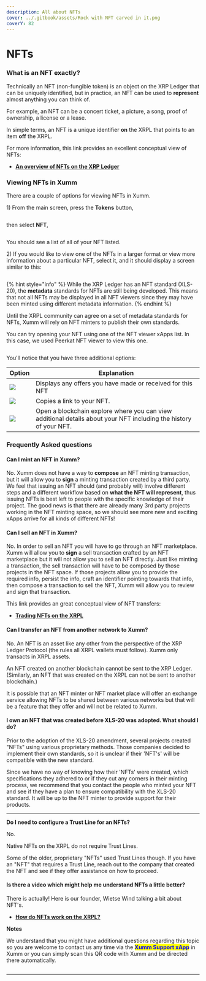 ```yaml
---
description: All about NFTs
cover: ../.gitbook/assets/Rock with NFT carved in it.png
coverY: 82
---
```


# NFTs

### **What is an NFT exactly?**

Technically an NFT (non-fungible token) is an object on the XRP Ledger that can be uniquely identified, but in practice, an NFT can be used to **represent** almost anything you can think of.

For example, an NFT can be a concert ticket, a picture, a song, proof of ownership, a license or a lease.&#x20;

In simple terms, an NFT is a unique identifier **on** the XRPL that points to an item **off** the XRPL.

For more information, this link provides an excellent conceptual view of NFTs:

* ****[**An overview of NFTs on the XRP Ledger**](https://xrpl.org/non-fungible-tokens.html)****

### **Viewing NFTs in Xumm**

There are a couple of options for viewing NFTs in Xumm.

1\) From the main screen, press the **Tokens** button,

<figure><img src="../.gitbook/assets/v24 - Tokens page -1.png" alt=""><figcaption></figcaption></figure>

then select **NFT**,

<figure><img src="../.gitbook/assets/v24 - Tokens page -3.png" alt=""><figcaption></figcaption></figure>

You should see a list of all of your NFT listed.&#x20;

2\) If you would like to view one of the NFTs in a larger format or view more information about a particular NFT, select it,  and it should display a screen similar to this:

<figure><img src="../.gitbook/assets/v24 - Tokens page -4.png" alt=""><figcaption></figcaption></figure>

{% hint style="info" %}
While the XRP Ledger has an NFT standard (XLS-20), the **metadata** standards for NFTs are still being developed. This means that not all NFTs may be displayed in all NFT viewers since they may have been minted using different metadata information.
{% endhint %}

Until the XRPL community can agree on a set of metadata standards for NFTs, Xumm will rely on NFT minters to publish their own standards.

You can try opening your NFT using one of the NFT viewer xApps list. In this case, we used Peerkat NFT viewer to view this one.

<figure><img src="../.gitbook/assets/v24 - Tokens page -5.png" alt=""><figcaption></figcaption></figure>

You'll notice that you have three additional options:

| Option                                  | Explanation                                                                                                       |
| --------------------------------------- | ----------------------------------------------------------------------------------------------------------------- |
| ![](<../.gitbook/assets/image (8).png>) | Displays any offers you have made or received for this NFT                                                        |
| ![](../.gitbook/assets/image.png)       | Copies a link to your NFT.                                                                                        |
| ![](<../.gitbook/assets/image (9).png>) | Open a blockchain explore where you can view additional details about your NFT including the history of your NFT. |



### Frequently Asked questions

#### **Can I mint an NFT in Xumm?**

No. Xumm does not have a way to **compose** an NFT minting transaction, but it will allow you to **sign** a minting transaction created by a third party. We feel that issuing an NFT should (and probably will) involve different steps and a different workflow based on **what the NFT will represent**, thus issuing NFTs is best left to people with the specific knowledge of their project. The good news is that there are already many 3rd party projects working in the NFT minting space, so we should see more new and exciting xApps arrive for all kinds of different NFTs!

#### **Can I sell an NFT in Xumm?**

No. In order to sell an NFT you will have to go through an NFT marketplace. Xumm will allow you to **sign** a sell transaction crafted by an NFT marketplace but it will not allow you to sell an NFT directly. Just like minting a transaction, the sell transaction will have to be composed by those projects in the NFT space. If those projects allow you to provide the required info, persist the info, craft an identifier pointing towards that info, then compose a transaction to sell the NFT, Xumm will allow you to review and sign that transaction.

This link provides an great conceptual view of NFT transfers:

* ****[**Trading NFTs on the XRPL**](https://xrpl.org/non-fungible-token-transfers.html)****

#### **Can I transfer an NFT from another network to Xumm?**

No. An NFT is an asset like any other from the perspective of the XRP Ledger Protocol (the rules all XRPL wallets must follow). Xumm only transacts in XRPL assets.

An NFT created on another blockchain cannot be sent to the XRP Ledger. (Similarly, an NFT that was created on the XRPL can not be sent to another blockchain.)

It is possible that an NFT minter or NFT market place will offer an exchange service allowing NFTs to be shared between various networks but that will be a feature that they offer and will not be related to Xumm.

#### **I own an NFT that was created before XLS-20 was adopted. What should I do?**

Prior to the adoption of the XLS-20 amendment, several projects created "NFTs" using various proprietary methods. Those companies decided to implement their own standards, so it is unclear if their 'NFT's' will be compatible with the new standard.

Since we have no way of knowing how their 'NFTs' were created, which specifications they adhered to or if they cut any corners in their minting process, we recommend that you contact the people who minted your NFT and see if they have a plan to ensure compatibility with the XLS-20 standard. It will be up to the NFT minter to provide support for their products.

****

**Do I need to configure a Trust Line for an NFTs?**

No.

Native NFTs on the XRPL do not require Trust Lines.

Some of the older, proprietary "NFTs" used Trust Lines though. If you have an "NFT" that requires a Trust Line, reach out to the company that created the NFT and see if they offer assistance on how to proceed.

&#x20;

#### **Is there a video which might help me understand NFTs a little better?**

There is actually! Here is our founder, Wietse Wind talking a bit about NFT's.

* ****[**How do NFTs work on the XRPL?**](https://www.youtube.com/watch?v=vpmXgguMP8Q)****

**Notes**

We understand that you might have additional questions regarding this topic so you are welcome to contact us any time via the <mark style="color:blue;">**Xumm Support xApp**</mark> in Xumm or you can simply scan this QR code with Xumm and be directed there automatically.

&#x20;

<figure><img src="../.gitbook/assets/Support banner Xumm.png" alt=""><figcaption></figcaption></figure>

****
